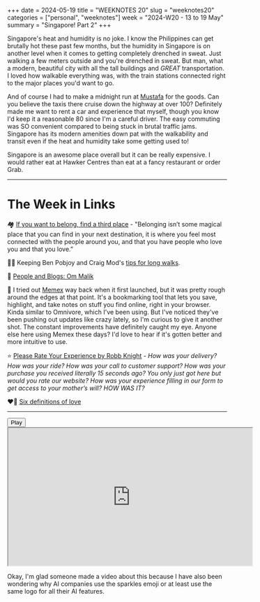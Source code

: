 +++
date = 2024-05-19
title = "WEEKNOTES 20"
slug = "weeknotes20"
categories = ["personal", "weeknotes"]
week = "2024-W20 - 13 to 19 May"
summary = "Singapore! Part 2"
+++

Singapore's heat and humidity is no joke. I know the Philippines can get brutally hot these past few months, but the humidity in Singapore is on another level when it comes to getting completely drenched in sweat. Just walking a few meters outside and you're drenched in sweat. But man, what a modern, beautiful city with all the tall buildings and *GREAT* transportation. I loved how walkable everything was, with the train stations connected right to the major places you'd want to go.

And of course I had to make a midnight run at [Mustafa](https://www.tripadvisor.com.ph/Attraction_Review-g294265-d2139541-Reviews-Mustafa_Centre-Singapore.html) for the goods. Can you believe the taxis there cruise down the highway at over 100? Definitely made me want to rent a car and experience that myself, though you know I'd keep it a reasonable 80 since I'm a careful driver. The easy commuting was SO convenient compared to being stuck in brutal traffic jams. Singapore has its modern amenities down pat with the walkability and transit even if the heat and humidity take some getting used to!

Singapore is an awesome place overall but it can be really expensive. I would rather eat at Hawker Centres than eat at a fancy restaurant or order Grab.

---

# The Week in Links

🏘️ [If you want to belong, find a third place](https://www.vox.com/the-highlight/24119312/how-to-find-a-third-place-cafe-bar-gym-loneliness-connection) - "Belonging isn’t some magical place that you can find in your next destination, it is where you feel most connected with the people around you, and that you have people who love you and that you love.”

🚶‍♂️ Keeping Ben Pobjoy and Craig Mod's [tips for long walks](https://craigmod.com/ridgeline/187/).

🔗 [People and Blogs: Om Malik](https://manuelmoreale.com/pb-om-malik)

🧠 I tried out [Memex](https://memex.garden/) way back when it first launched, but it was pretty rough around the edges at that point. It's a bookmarking tool that lets you save, highlight, and take notes on stuff you find online, right in your browser. Kinda similar to Omnivore, which I've been using. But I've noticed they've been pushing out updates like crazy lately, so I'm curious to give it another shot. The constant improvements have definitely caught my eye. Anyone else here using Memex these days? I'd love to hear if it's gotten better and more intuitive to use.

⭐ [Please Rate Your Experience by Robb Knight](https://rknight.me/blog/please-rate-your-experience/) - *How was your delivery? How was your ride? How was your call to customer support? How was your purchase you received literally 15 seconds ago? You only just got here but would you rate our website? How was your experience filling in our form to get access to your mother’s will? HOW WAS IT?*

❤️‍🔥 [Six definitions of love](https://stephango.com/love)

---

<lite-youtube videoid="g-pG79LOtMw" style="background-image: url(&quot;https://i.ytimg.com/vi/g-pG79LOtMw/hqdefault.jpg&quot;);" class="lyt-activated"><button type="button" class="lty-playbtn"><span class="lyt-visually-hidden">Play</span></button><iframe width="560" height="315" title="Play" allow="accelerometer; autoplay; encrypted-media; gyroscope; picture-in-picture" allowfullscreen="" src="https://www.youtube-nocookie.com/embed/g-pG79LOtMw?autoplay"></iframe></lite-youtube>

Okay, I'm glad someone made a video about this because I have also been wondering why AI companies use the sparkles emoji or at least use the same logo for all their AI features.